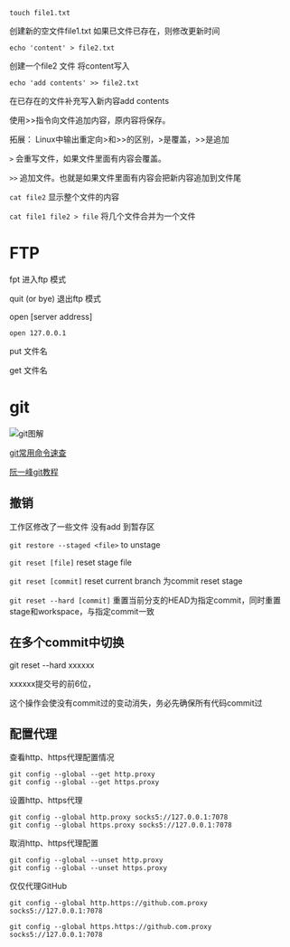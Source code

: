 


`touch file1.txt `

创建新的空文件file1.txt 如果已文件已存在，则修改更新时间



`echo 'content' > file2.txt` 

创建一个file2 文件 将content写入


`echo 'add contents' >> file2.txt`

在已存在的文件补充写入新内容add contents

使用>>指令向文件追加内容，原内容将保存。

拓展： Linux中输出重定向>和>>的区别，>是覆盖，>>是追加

`>` 会重写文件，如果文件里面有内容会覆盖。

`>>` 追加文件。也就是如果文件里面有内容会把新内容追加到文件尾


`cat file2` 
显示整个文件的内容

`cat file1 file2 > file`
将几个文件合并为一个文件



# FTP

fpt  进入ftp 模式

quit (or bye) 退出ftp 模式

open  [server address]

`open 127.0.0.1` 

put 文件名

get 文件名


# git 
![git图解](https://segmentfault.com/img/bVbjImS?w=650&h=292/view) 

[git常用命令速查](https://www.cnblogs.com/tinyphp/p/5028538.html)

[阮一峰git教程](https://www.bookstack.cn/read/git-tutorial/docs-basic.md)



## 撤销
 工作区修改了一些文件  没有add 到暂存区

`git restore --staged <file>` to unstage

 `git reset [file]`  reset stage file 

 `git reset [commit]`  reset  current branch 为commit   reset stage 

 `git reset --hard [commit]` 重置当前分支的HEAD为指定commit，同时重置stage和workspace，与指定commit一致

##  在多个commit中切换
git reset --hard xxxxxx

xxxxxx提交号的前6位，

这个操作会使没有commit过的变动消失，务必先确保所有代码commit过

## 配置代理


查看http、https代理配置情况

```
git config --global --get http.proxy
git config --global --get https.proxy
```


设置http、https代理

```
git config --global http.proxy socks5://127.0.0.1:7078
git config --global https.proxy socks5://127.0.0.1:7078

```

取消http、https代理配置

```
git config --global --unset http.proxy
git config --global --unset https.proxy
```

仅仅代理GitHub

```
git config --global http.https://github.com.proxy socks5://127.0.0.1:7078

git config --global https.https://github.com.proxy socks5://127.0.0.1:7078
```

